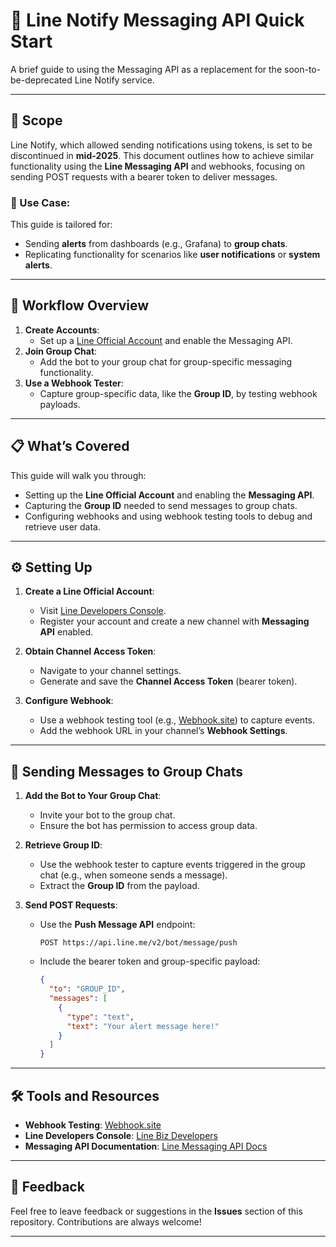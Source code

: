 # 🚀 Line Notify Messaging API Quick Start

A brief guide to using the Messaging API as a replacement for the soon-to-be-deprecated Line Notify service.

---

## 📜 Scope

Line Notify, which allowed sending notifications using tokens, is set to be discontinued in **mid-2025**. This document outlines how to achieve similar functionality using the **Line Messaging API** and webhooks, focusing on sending POST requests with a bearer token to deliver messages. 

### 📌 Use Case:
This guide is tailored for:
- Sending **alerts** from dashboards (e.g., Grafana) to **group chats**.
- Replicating functionality for scenarios like **user notifications** or **system alerts**.

---

## 🧭 Workflow Overview

1. **Create Accounts**: 
   - Set up a [Line Official Account](https://developers.line.biz/console/) and enable the Messaging API.
2. **Join Group Chat**:
   - Add the bot to your group chat for group-specific messaging functionality.
3. **Use a Webhook Tester**:
   - Capture group-specific data, like the **Group ID**, by testing webhook payloads.

---

## 📋 What’s Covered

This guide will walk you through:
- Setting up the **Line Official Account** and enabling the **Messaging API**.
- Capturing the **Group ID** needed to send messages to group chats.
- Configuring webhooks and using webhook testing tools to debug and retrieve user data.

---

## ⚙️ Setting Up

1. **Create a Line Official Account**:
   - Visit [Line Developers Console](https://developers.line.biz/console/).
   - Register your account and create a new channel with **Messaging API** enabled.

2. **Obtain Channel Access Token**:
   - Navigate to your channel settings.
   - Generate and save the **Channel Access Token** (bearer token).

3. **Configure Webhook**:
   - Use a webhook testing tool (e.g., [Webhook.site](https://webhook.site)) to capture events.
   - Add the webhook URL in your channel’s **Webhook Settings**.

---

## 📧 Sending Messages to Group Chats

1. **Add the Bot to Your Group Chat**:
   - Invite your bot to the group chat.
   - Ensure the bot has permission to access group data.

2. **Retrieve Group ID**:
   - Use the webhook tester to capture events triggered in the group chat (e.g., when someone sends a message).
   - Extract the **Group ID** from the payload.

3. **Send POST Requests**:
   - Use the **Push Message API** endpoint:
     ```http
     POST https://api.line.me/v2/bot/message/push
     ```
   - Include the bearer token and group-specific payload:
     ```json
     {
       "to": "GROUP_ID",
       "messages": [
         {
           "type": "text",
           "text": "Your alert message here!"
         }
       ]
     }
     ```

---

## 🛠️ Tools and Resources

- **Webhook Testing**: [Webhook.site](https://webhook.site)
- **Line Developers Console**: [Line Biz Developers](https://developers.line.biz/console/)
- **Messaging API Documentation**: [Line Messaging API Docs](https://developers.line.biz/en/docs/messaging-api/)

---

## 💬 Feedback

Feel free to leave feedback or suggestions in the **Issues** section of this repository. Contributions are always welcome!

---
